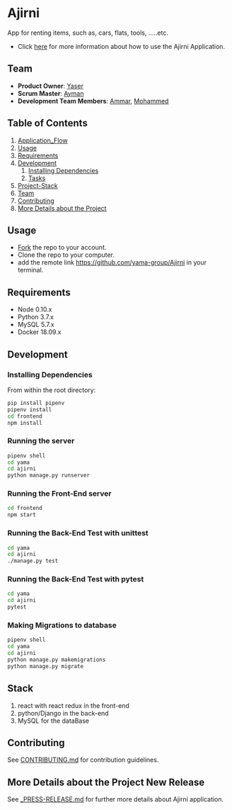 # Ajirni
App for renting items, such as, cars, flats, tools, .....etc. 
- Click [here](_APPLICATION-FLOW.md) for more information about how to use the Ajirni Application.

## Team

  - __Product Owner__: [Yaser](https://github.com/YasserKassem989979)
  - __Scrum Master__: [Ayman](https://github.com/engaymanh)
  - __Development Team Members__: [Ammar](https://github.com/AmmarAlkhooly98), [Mohammed](https://github.com/mohamedartan)

## Table of Contents

1. [Application_Flow](_APPLICATION-FLOW.md)
1. [Usage](#Usage)
1. [Requirements](#requirements)
1. [Development](#development)
    1. [Installing Dependencies](#installing-dependencies)
    1. [Tasks](#tasks)
1. [Project-Stack](#Stack)
1. [Team](#team)
1. [Contributing](#contributing)
1. [More Details about the Project](#More-Details-about-the-Project-New-Release)

## Usage

- [Fork](https://github.com/yama-group/Ajirni) the repo to your account.
- Clone the repo to your computer.
- add the remote link https://github.com/yama-group/Ajirni in your terminal.

## Requirements

- Node 0.10.x
- Python 3.7.x
- MySQL 5.7.x
- Docker 18.09.x

## Development

### Installing Dependencies

From within the root directory:

```bash
pip install pipenv
pipenv install
cd frontend 
npm install 
```

### Running the server

```bash
pipenv shell
cd yama
cd ajirni
python manage.py runserver
```

### Running the Front-End server

```bash
cd frontend
npm start
```

### Running the Back-End Test with unittest

```bash
cd yama
cd ajirni
./manage.py test
```

### Running the Back-End Test with pytest

```bash
cd yama
cd ajirni
pytest
```

### Making Migrations to database

```bash
pipenv shell
cd yama
cd ajirni
python manage.py makemigrations
python manage.py migrate
```

## Stack

1. react with react redux in the front-end
1. python/Django in the back-end
1. MySQL for the dataBase

## Contributing

See [CONTRIBUTING.md](CONTRIBUTING.md) for contribution guidelines.

## More Details about the Project New Release

See [_PRESS-RELEASE.md](_PRESS-RELEASE.md) for further more details about Ajirni application.
